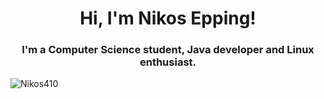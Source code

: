 <h1 align="center">Hi, I'm Nikos Epping!</h1>
<h3 align="center">I'm a Computer Science student, Java developer and Linux enthusiast.</h3>

<img src="https://github-readme-stats.vercel.app/api?username=Nikos410&show_icons=true" alt="Nikos410" /> </p>
